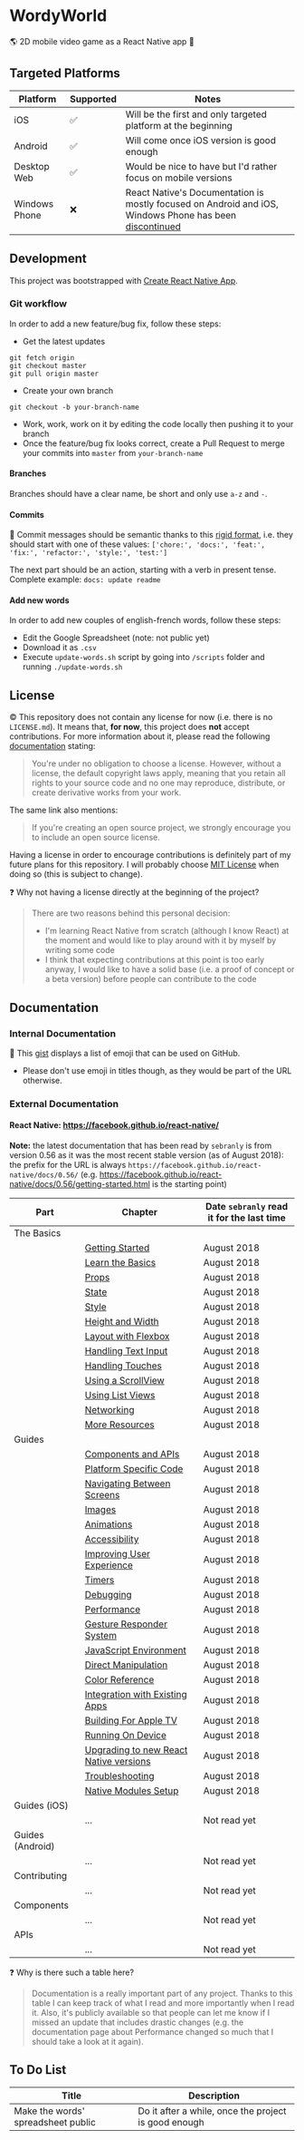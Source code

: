 # WordyWorld
:earth_americas: 2D mobile video game as a React Native app :iphone:

## Targeted Platforms

|Platform|Supported|Notes|
|-|-|-|
|iOS|:white_check_mark:|Will be the first and only targeted platform at the beginning|
|Android|:white_check_mark:|Will come once iOS version is good enough|
|Desktop Web|:white_check_mark:|Would be nice to have but I'd rather focus on mobile versions|
|Windows Phone|:x:|React Native's Documentation is mostly focused on Android and iOS, Windows Phone has been [discontinued](https://www.cnet.com/news/windows-10-mobile-features-hardware-death-sentence-microsoft/)|

## Development

This project was bootstrapped with [Create React Native App](https://github.com/react-community/create-react-native-app).

### Git workflow

In order to add a new feature/bug fix, follow these steps:

- Get the latest updates

```
git fetch origin
git checkout master
git pull origin master
```

- Create your own branch

```
git checkout -b your-branch-name
```

- Work, work, work on it by editing the code locally then pushing it to your branch
- Once the feature/bug fix looks correct, create a Pull Request to merge your commits into `master` from `your-branch-name`

#### Branches

Branches should have a clear name, be short and only use `a-z` and `-`.

#### Commits

:cop: Commit messages should be semantic thanks to this [rigid format](https://seesparkbox.com/foundry/semantic_commit_messages), i.e. they should start with one of these values:
`['chore:', 'docs:', 'feat:', 'fix:', 'refactor:', 'style:', 'test:']`

The next part should be an action, starting with a verb in present tense.
Complete example: `docs: update readme`

#### Add new words

In order to add new couples of english-french words, follow these steps:

- Edit the Google Spreadsheet (note: not public yet)
- Download it as `.csv`
- Execute `update-words.sh` script by going into `/scripts` folder and running `./update-words.sh`

## License

:copyright: This repository does not contain any license for now (i.e. there is no `LICENSE.md`). It means that, **for now**, this project does **not** accept contributions.
For more information about it, please read the following [documentation](https://help.github.com/articles/licensing-a-repository/#choosing-the-right-license) stating:
> You're under no obligation to choose a license. However, without a license, the default copyright laws apply, meaning that you retain all rights to your source code and no one may reproduce, distribute, or create derivative works from your work.

The same link also mentions:
> If you're creating an open source project, we strongly encourage you to include an open source license.

Having a license in order to encourage contributions is definitely part of my future plans for this repository. I will probably choose [MIT License](https://choosealicense.com/licenses/mit/) when doing so (this is subject to change).

:question: Why not having a license directly at the beginning of the project?
> There are two reasons behind this personal decision:
> - I'm learning React Native from scratch (although I know React) at the moment and would like to play around with it by myself by writing some code
> - I think that expecting contributions at this point is too early anyway, I would like to have a solid base (i.e. a proof of concept or a beta version) before people can contribute to the code

## Documentation

### Internal Documentation

:book: This [gist](https://gist.github.com/rxaviers/7360908) displays a list of emoji that can be used on GitHub.
- Please don't use emoji in titles though, as they would be part of the URL otherwise.

### External Documentation

#### React Native: https://facebook.github.io/react-native/

**Note:** the latest documentation that has been read by `sebranly` is from version 0.56 as it was the most recent stable version (as of August 2018): the prefix for the URL is always `https://facebook.github.io/react-native/docs/0.56/` (e.g. https://facebook.github.io/react-native/docs/0.56/getting-started.html is the starting point)

|Part|Chapter|Date `sebranly` read it for the last time|
|-|-|-|
|The Basics|
||[Getting Started](https://facebook.github.io/react-native/docs/0.56/getting-started)|August 2018|
||[Learn the Basics](https://facebook.github.io/react-native/docs/0.56/tutorial)|August 2018|
||[Props](https://facebook.github.io/react-native/docs/0.56/props)|August 2018|
||[State](https://facebook.github.io/react-native/docs/0.56/state)|August 2018|
||[Style](https://facebook.github.io/react-native/docs/0.56/style)|August 2018|
||[Height and Width](https://facebook.github.io/react-native/docs/0.56/height-and-width)|August 2018|
||[Layout with Flexbox](https://facebook.github.io/react-native/docs/0.56/flexbox)|August 2018|
||[Handling Text Input](https://facebook.github.io/react-native/docs/0.56/handling-text-input)|August 2018|
||[Handling Touches](https://facebook.github.io/react-native/docs/0.56/handling-touches)|August 2018|
||[Using a ScrollView](https://facebook.github.io/react-native/docs/0.56/using-a-scrollview)|August 2018|
||[Using List Views](https://facebook.github.io/react-native/docs/0.56/using-a-listview)|August 2018|
||[Networking](https://facebook.github.io/react-native/docs/0.56/network)|August 2018|
||[More Resources](https://facebook.github.io/react-native/docs/0.56/more-resources)|August 2018|
|Guides|
||[Components and APIs](https://facebook.github.io/react-native/docs/0.56/components-and-apis)|August 2018|
||[Platform Specific Code](https://facebook.github.io/react-native/docs/0.56/platform-specific-code)|August 2018|
||[Navigating Between Screens](https://facebook.github.io/react-native/docs/0.56/navigation)|August 2018|
||[Images](https://facebook.github.io/react-native/docs/0.56/images)|August 2018|
||[Animations](https://facebook.github.io/react-native/docs/0.56/animations)|August 2018|
||[Accessibility](https://facebook.github.io/react-native/docs/0.56/accessibility)|August 2018|
||[Improving User Experience](https://facebook.github.io/react-native/docs/0.56/improvingux)|August 2018|
||[Timers](https://facebook.github.io/react-native/docs/0.56/timers)|August 2018|
||[Debugging](https://facebook.github.io/react-native/docs/0.56/debugging)|August 2018|
||[Performance](https://facebook.github.io/react-native/docs/0.56/performance)|August 2018|
||[Gesture Responder System](https://facebook.github.io/react-native/docs/0.56/gesture-responder-system)|August 2018|
||[JavaScript Environment](https://facebook.github.io/react-native/docs/0.56/javascript-environment)|August 2018|
||[Direct Manipulation](https://facebook.github.io/react-native/docs/0.56/direct-manipulation)|August 2018|
||[Color Reference](https://facebook.github.io/react-native/docs/0.56/colors)|August 2018|
||[Integration with Existing Apps](https://facebook.github.io/react-native/docs/0.56/integration-with-existing-apps)|August 2018|
||[Building For Apple TV](https://facebook.github.io/react-native/docs/0.56/building-for-apple-tv)|August 2018|
||[Running On Device](https://facebook.github.io/react-native/docs/0.56/running-on-device)|August 2018|
||[Upgrading to new React Native versions](https://facebook.github.io/react-native/docs/0.56/upgrading)|August 2018|
||[Troubleshooting](https://facebook.github.io/react-native/docs/0.56/troubleshooting)|August 2018|
||[Native Modules Setup](https://facebook.github.io/react-native/docs/0.56/native-modules-setup)|August 2018|
|Guides (iOS)|
||...|Not read yet|
|Guides (Android)|
||...|Not read yet|
|Contributing|
||...|Not read yet|
|Components|
||...|Not read yet|
|APIs|
||...|Not read yet|

:question: Why is there such a table here?
> Documentation is a really important part of any project. Thanks to this table I can keep track of what I read and more importantly when I read it. Also, it's publicly available so that people can let me know if I missed an update that includes drastic changes (e.g. the documentation page about Performance changed so much that I should take a look at it again).

## To Do List

|Title|Description|
|-|-|
|Make the words' spreadsheet public|Do it after a while, once the project is good enough|